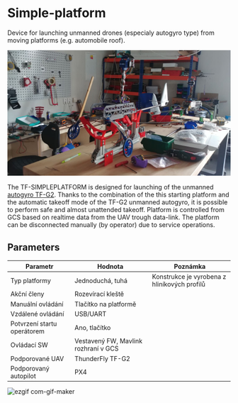 # Simple-platform

Device for launching unmanned drones (especialy autogyro type) from moving platforms (e.g. automobile roof).

![TF-SIMPLEPLATFORM with TF-G2 mounted](doc/img/TF-SIMPLEPLATFORM_TF-G2.jpg)


The TF-SIMPLEPLATFORM is designed for launching of the unmanned [autogyro TF-G2](https://github.com/ThunderFly-aerospace/TF-G2/). Thanks to the combination of the this starting platform and the automatic takeoff mode of the TF-G2 unmanned autogyro, it is possible to perform safe and almost unattended takeoff. Platform is controlled from GCS based on realtime data from the UAV trough data-link. The platform can be disconnected manually (by operator) due to service operations.



## Parameters

| Parametr | Hodnota | Poznámka |
|----------|---------|----------|
| Typ platformy | Jednoduchá, tuhá | Konstrukce je vyrobena z hliníkových profilů |
| Akční členy | Rozevírací kleště | |
| Manuální ovládání | Tlačítko na platformě | |
| Vzdálené ovládání | USB/UART | |
| Potvrzení startu operátorem | Ano, tlačítko | |
| Ovládací SW | Vestavený FW, Mavlink rozhraní v GCS | |
| Podporované UAV | ThunderFly TF-G2 | |
| Podporovaný autopilot | PX4 | |

![ezgif com-gif-maker](https://user-images.githubusercontent.com/33667517/145199846-9bce2bac-4c48-44a5-8a02-1203b1b1ec31.gif)
